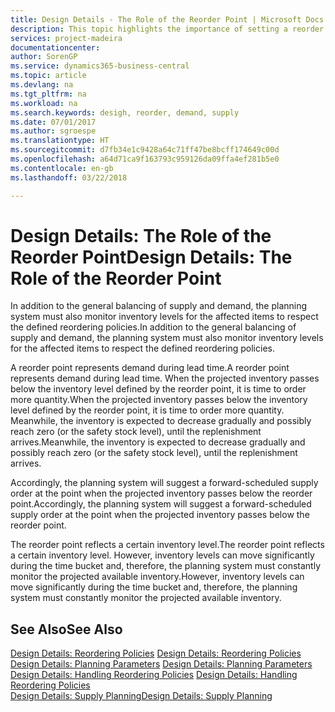 ```yaml
---
title: Design Details - The Role of the Reorder Point | Microsoft Docs
description: This topic highlights the importance of setting a reorder point, so that you when to order more inventory.
services: project-madeira
documentationcenter: 
author: SorenGP
ms.service: dynamics365-business-central
ms.topic: article
ms.devlang: na
ms.tgt_pltfrm: na
ms.workload: na
ms.search.keywords: desigh, reorder, demand, supply
ms.date: 07/01/2017
ms.author: sgroespe
ms.translationtype: HT
ms.sourcegitcommit: d7fb34e1c9428a64c71ff47be8bcff174649c00d
ms.openlocfilehash: a64d71ca9f163793c959126da09ffa4ef281b5e0
ms.contentlocale: en-gb
ms.lasthandoff: 03/22/2018

---
```

# <a name="design-details-the-role-of-the-reorder-point"></a><span data-ttu-id="4765c-103">Design Details: The Role of the Reorder Point</span><span class="sxs-lookup"><span data-stu-id="4765c-103">Design Details: The Role of the Reorder Point</span></span>
<span data-ttu-id="4765c-104">In addition to the general balancing of supply and demand, the planning system must also monitor inventory levels for the affected items to respect the defined reordering policies.</span><span class="sxs-lookup"><span data-stu-id="4765c-104">In addition to the general balancing of supply and demand, the planning system must also monitor inventory levels for the affected items to respect the defined reordering policies.</span></span>  
  
<span data-ttu-id="4765c-105">A reorder point represents demand during lead time.</span><span class="sxs-lookup"><span data-stu-id="4765c-105">A reorder point represents demand during lead time.</span></span> <span data-ttu-id="4765c-106">When the projected inventory passes below the inventory level defined by the reorder point, it is time to order more quantity.</span><span class="sxs-lookup"><span data-stu-id="4765c-106">When the projected inventory passes below the inventory level defined by the reorder point, it is time to order more quantity.</span></span> <span data-ttu-id="4765c-107">Meanwhile, the inventory is expected to decrease gradually and possibly reach zero (or the safety stock level), until the replenishment arrives.</span><span class="sxs-lookup"><span data-stu-id="4765c-107">Meanwhile, the inventory is expected to decrease gradually and possibly reach zero (or the safety stock level), until the replenishment arrives.</span></span>  
  
<span data-ttu-id="4765c-108">Accordingly, the planning system will suggest a forward-scheduled supply order at the point when the projected inventory passes below the reorder point.</span><span class="sxs-lookup"><span data-stu-id="4765c-108">Accordingly, the planning system will suggest a forward-scheduled supply order at the point when the projected inventory passes below the reorder point.</span></span>  
  
<span data-ttu-id="4765c-109">The reorder point reflects a certain inventory level.</span><span class="sxs-lookup"><span data-stu-id="4765c-109">The reorder point reflects a certain inventory level.</span></span> <span data-ttu-id="4765c-110">However, inventory levels can move significantly during the time bucket and, therefore, the planning system must constantly monitor the projected available inventory.</span><span class="sxs-lookup"><span data-stu-id="4765c-110">However, inventory levels can move significantly during the time bucket and, therefore, the planning system must constantly monitor the projected available inventory.</span></span>  
  
## <a name="see-also"></a><span data-ttu-id="4765c-111">See Also</span><span class="sxs-lookup"><span data-stu-id="4765c-111">See Also</span></span>  
<span data-ttu-id="4765c-112">[Design Details: Reordering Policies](design-details-reordering-policies.md) </span><span class="sxs-lookup"><span data-stu-id="4765c-112">[Design Details: Reordering Policies](design-details-reordering-policies.md) </span></span>  
<span data-ttu-id="4765c-113">[Design Details: Planning Parameters](design-details-planning-parameters.md) </span><span class="sxs-lookup"><span data-stu-id="4765c-113">[Design Details: Planning Parameters](design-details-planning-parameters.md) </span></span>  
<span data-ttu-id="4765c-114">[Design Details: Handling Reordering Policies](design-details-handling-reordering-policies.md) </span><span class="sxs-lookup"><span data-stu-id="4765c-114">[Design Details: Handling Reordering Policies](design-details-handling-reordering-policies.md) </span></span>  
[<span data-ttu-id="4765c-115">Design Details: Supply Planning</span><span class="sxs-lookup"><span data-stu-id="4765c-115">Design Details: Supply Planning</span></span>](design-details-supply-planning.md)
